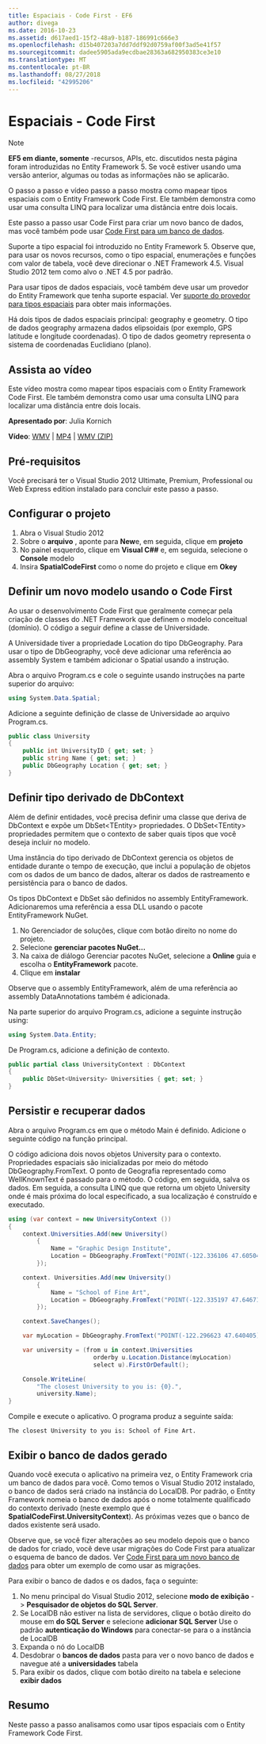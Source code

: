 ```yaml
---
title: Espaciais - Code First - EF6
author: divega
ms.date: 2016-10-23
ms.assetid: d617aed1-15f2-48a9-b187-186991c666e3
ms.openlocfilehash: d15b407203a7dd7ddf92d0759af00f3ad5e41f57
ms.sourcegitcommit: dadee5905ada9ecdbae28363a682950383ce3e10
ms.translationtype: MT
ms.contentlocale: pt-BR
ms.lasthandoff: 08/27/2018
ms.locfileid: "42995206"
---
```

# <a name="spatial---code-first"></a>Espaciais - Code First
> [!NOTE]
> **EF5 em diante, somente** -recursos, APIs, etc. discutidos nesta página foram introduzidas no Entity Framework 5. Se você estiver usando uma versão anterior, algumas ou todas as informações não se aplicarão.

O passo a passo e vídeo passo a passo mostra como mapear tipos espaciais com o Entity Framework Code First. Ele também demonstra como usar uma consulta LINQ para localizar uma distância entre dois locais.

Este passo a passo usar Code First para criar um novo banco de dados, mas você também pode usar [Code First para um banco de dados](~/ef6/modeling/code-first/workflows/existing-database.md).

Suporte a tipo espacial foi introduzido no Entity Framework 5. Observe que, para usar os novos recursos, como o tipo espacial, enumerações e funções com valor de tabela, você deve direcionar o .NET Framework 4.5. Visual Studio 2012 tem como alvo o .NET 4.5 por padrão.

Para usar tipos de dados espaciais, você também deve usar um provedor do Entity Framework que tenha suporte espacial. Ver [suporte do provedor para tipos espaciais](~/ef6/fundamentals/providers/spatial-support.md) para obter mais informações.

Há dois tipos de dados espaciais principal: geography e geometry. O tipo de dados geography armazena dados elipsoidais (por exemplo, GPS latitude e longitude coordenadas). O tipo de dados geometry representa o sistema de coordenadas Euclidiano (plano).

## <a name="watch-the-video"></a>Assista ao vídeo
Este vídeo mostra como mapear tipos espaciais com o Entity Framework Code First. Ele também demonstra como usar uma consulta LINQ para localizar uma distância entre dois locais.

**Apresentado por**: Julia Kornich

**Vídeo**: [WMV](http://download.microsoft.com/download/9/1/3/913EA17E-6F97-41D8-A4FE-805A0D83D26A/HDI-ITPro-MSDN-winvideo-spatialwithcodefirst.wmv) | [MP4](http://download.microsoft.com/download/9/1/3/913EA17E-6F97-41D8-A4FE-805A0D83D26A/HDI-ITPro-MSDN-mp4video-spatialwithcodefirst.m4v) | [WMV (ZIP)](http://download.microsoft.com/download/9/1/3/913EA17E-6F97-41D8-A4FE-805A0D83D26A/HDI-ITPro-MSDN-winvideo-spatialwithcodefirst.zip)

## <a name="pre-requisites"></a>Pré-requisitos

Você precisará ter o Visual Studio 2012 Ultimate, Premium, Professional ou Web Express edition instalado para concluir este passo a passo.

## <a name="set-up-the-project"></a>Configurar o projeto

1.  Abra o Visual Studio 2012
2.  Sobre o **arquivo** , aponte para **New**e, em seguida, clique em **projeto**
3.  No painel esquerdo, clique em **Visual C#\#** e, em seguida, selecione o **Console** modelo
4.  Insira **SpatialCodeFirst** como o nome do projeto e clique em **Okey**

## <a name="define-a-new-model-using-code-first"></a>Definir um novo modelo usando o Code First

Ao usar o desenvolvimento Code First que geralmente começar pela criação de classes do .NET Framework que definem o modelo conceitual (domínio). O código a seguir define a classe de Universidade.

A Universidade tiver a propriedade Location do tipo DbGeography. Para usar o tipo de DbGeography, você deve adicionar uma referência ao assembly System e também adicionar o Spatial usando a instrução.

Abra o arquivo Program.cs e cole o seguinte usando instruções na parte superior do arquivo:

``` csharp
using System.Data.Spatial;
```

Adicione a seguinte definição de classe de Universidade ao arquivo Program.cs.

``` csharp
public class University  
{
    public int UniversityID { get; set; }
    public string Name { get; set; }
    public DbGeography Location { get; set; }
}
```

## <a name="define-the-dbcontext-derived-type"></a>Definir tipo derivado de DbContext

Além de definir entidades, você precisa definir uma classe que deriva de DbContext e expõe um DbSet&lt;TEntity&gt; propriedades. O DbSet&lt;TEntity&gt; propriedades permitem que o contexto de saber quais tipos que você deseja incluir no modelo.

Uma instância do tipo derivado de DbContext gerencia os objetos de entidade durante o tempo de execução, que inclui a população de objetos com os dados de um banco de dados, alterar os dados de rastreamento e persistência para o banco de dados.

Os tipos DbContext e DbSet são definidos no assembly EntityFramework. Adicionaremos uma referência a essa DLL usando o pacote EntityFramework NuGet.

1.  No Gerenciador de soluções, clique com botão direito no nome do projeto.
2.  Selecione **gerenciar pacotes NuGet...**
3.  Na caixa de diálogo Gerenciar pacotes NuGet, selecione a **Online** guia e escolha o **EntityFramework** pacote.
4.  Clique em **instalar**

Observe que o assembly EntityFramework, além de uma referência ao assembly DataAnnotations também é adicionada.

Na parte superior do arquivo Program.cs, adicione a seguinte instrução using:

``` csharp
using System.Data.Entity;
```

De Program.cs, adicione a definição de contexto. 

``` csharp
public partial class UniversityContext : DbContext
{
    public DbSet<University> Universities { get; set; }
}
```

## <a name="persist-and-retrieve-data"></a>Persistir e recuperar dados

Abra o arquivo Program.cs em que o método Main é definido. Adicione o seguinte código na função principal.

O código adiciona dois novos objetos University para o contexto. Propriedades espaciais são inicializadas por meio do método DbGeography.FromText. O ponto de Geografia representado como WellKnownText é passado para o método. O código, em seguida, salva os dados. Em seguida, a consulta LINQ que que retorna um objeto University onde é mais próxima do local especificado, a sua localização é construído e executado.

``` csharp
using (var context = new UniversityContext ())
{
    context.Universities.Add(new University()
        {
            Name = "Graphic Design Institute",
            Location = DbGeography.FromText("POINT(-122.336106 47.605049)"),
        });

    context. Universities.Add(new University()
        {
            Name = "School of Fine Art",
            Location = DbGeography.FromText("POINT(-122.335197 47.646711)"),
        });

    context.SaveChanges();

    var myLocation = DbGeography.FromText("POINT(-122.296623 47.640405)");

    var university = (from u in context.Universities
                        orderby u.Location.Distance(myLocation)
                        select u).FirstOrDefault();

    Console.WriteLine(
        "The closest University to you is: {0}.",
        university.Name);
}
```

Compile e execute o aplicativo. O programa produz a seguinte saída:

```
The closest University to you is: School of Fine Art.
```

## <a name="view-the-generated-database"></a>Exibir o banco de dados gerado

Quando você executa o aplicativo na primeira vez, o Entity Framework cria um banco de dados para você. Como temos o Visual Studio 2012 instalado, o banco de dados será criado na instância do LocalDB. Por padrão, o Entity Framework nomeia o banco de dados após o nome totalmente qualificado do contexto derivado (neste exemplo que é **SpatialCodeFirst.UniversityContext**). As próximas vezes que o banco de dados existente será usado.  

Observe que, se você fizer alterações ao seu modelo depois que o banco de dados for criado, você deve usar migrações do Code First para atualizar o esquema de banco de dados. Ver [Code First para um novo banco de dados](~/ef6/modeling/code-first/workflows/new-database.md) para obter um exemplo de como usar as migrações.

Para exibir o banco de dados e os dados, faça o seguinte:

1.  No menu principal do Visual Studio 2012, selecione **modo de exibição**  - &gt; **Pesquisador de objetos do SQL Server**.
2.  Se LocalDB não estiver na lista de servidores, clique o botão direito do mouse em **do SQL Server** e selecione **adicionar SQL Server** Use o padrão **autenticação do Windows** para conectar-se para o a instância de LocalDB
3.  Expanda o nó do LocalDB
4.  Desdobrar o **bancos de dados** pasta para ver o novo banco de dados e navegue até a **universidades** tabela
5.  Para exibir os dados, clique com botão direito na tabela e selecione **exibir dados**

## <a name="summary"></a>Resumo

Neste passo a passo analisamos como usar tipos espaciais com o Entity Framework Code First. 
